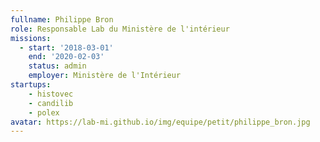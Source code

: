 ```yaml
---
fullname: Philippe Bron
role: Responsable Lab du Ministère de l'intérieur
missions:
  - start: '2018-03-01'
    end: '2020-02-03'
    status: admin
    employer: Ministère de l'Intérieur
startups:
    - histovec
    - candilib
    - polex
avatar: https://lab-mi.github.io/img/equipe/petit/philippe_bron.jpg
---
```


